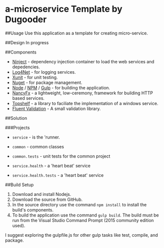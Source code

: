 # a-microservice Template by Dugooder 

##Usage
Use this application as a template for creating micro-service.  

##Design
In progress

##Components

* [Ninject](http://www.ninject.org/) - dependency injection container to load the web services and depedencies.
* [Log4Net](https://logging.apache.org/log4net/) - for logging services.
* [Xunit](http://xunit.github.io/) - for unit testing.
* [Nuget](http://nuget.org/) - for package management.
* [Node](https://nodejs.org/) / [NPM](https://www.npmjs.com/) / [Gulp](http://gulpjs.com/) - for building the application.
* [NancyFx](http://nancyfx.org/) - a lightweight, low-ceremony, framework for building HTTP based services.
* [Topshelf](http://topshelf-project.com/) - a library to faciliate the implementation of a windows service.
* [Fluent Validation](https://github.com/JeremySkinner/FluentValidation) - A small validation library.

##Solution

###Projects
* `service` - is the 'runner.  

* `common` - common classes 

* `common.tests` -  unit tests for the common project

* `service.health` - a 'heart beat' service

* `service.health.tests` - a 'heart beat' service

##Build Setup
1. Download and install Nodejs.
2. Download the source from GitHub.
3. In the source directory use the command ```npm install``` to install the build's components.
4. To build the application use the command ```gulp build```.  The build must be run from the Visual Studio Command Prompt (2015 community edition used).

I suggest exploring the gulpfile.js for other gulp tasks like test, compile, and package.